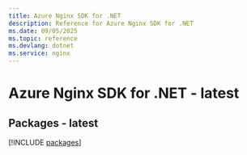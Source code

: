 ```yaml
---
title: Azure Nginx SDK for .NET
description: Reference for Azure Nginx SDK for .NET
ms.date: 09/05/2025
ms.topic: reference
ms.devlang: dotnet
ms.service: nginx
---
```

# Azure Nginx SDK for .NET - latest
## Packages - latest
[!INCLUDE [packages](nginx-index.md)]
